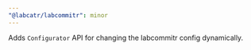 ```yaml
---
"@labcatr/labcommitr": minor
---
```


Adds `Configurator` API for changing the labcommitr config dynamically.
